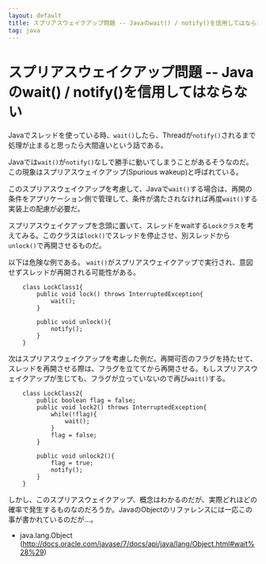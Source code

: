 ```yaml
---
layout: default
title: スプリアスウェイクアップ問題 -- Javaのwait() / notify()を信用してはならない
tag: java
---
```


# スプリアスウェイクアップ問題 -- Javaのwait() / notify()を信用してはならない

Javaでスレッドを使っている時、`wait()`したら、Threadが`notify()`されるまで処理が止まると思ったら大間違いという話である。

Javaでは`wait()`が`notify()`なしで勝手に動いてしまうことがあるそうなのだ。この現象はスプリアスウェイクアップ(Spurious wakeup)と呼ばれている。

このスプリアスウェイクアップを考慮して、Javaで`wait()`する場合は、再開の条件をアプリケーション側で管理して、条件が満たされなければ再度`wait()`する実装上の配慮が必要だ。

スプリアスウェイクアップを念頭に置いて、スレッドをwaitする`Lockクラス`を考えてみる。このクラスは`lock()`でスレッドを停止させ、別スレッドから`unlock()`で再開させるものだ。

以下は危険な例である。
`wait()`がスプリアスウェイクアップで実行され、意図せずスレッドが再開される可能性がある。

~~~~
	class LockClass1{
		public void lock() throws InterruptedException{
			wait();
		}
		
		public void unlock(){
			notify();
		}
	}
~~~~
	
次はスプリアスウェイクアップを考慮した例だ。再開可否のフラグを持たせて、スレッドを再開させる際は、フラグを立ててから再開させる。もしスプリアスウェイクアップが生じても、フラグが立っていないので再び`wait()`する。

~~~~
	class LockClass2{
		public boolean flag = false;
		public void lock2() throws InterruptedException{
			while(!flag){
				wait();
			}
			flag = false;
		}
		
		public void unlock2(){
			flag = true;
			notify();
		}
	}
~~~~

しかし、このスプリアスウェイクアップ、概念はわかるのだが、実際どれほどの確率で発生するものなのだろうか。JavaのObjectのリファレンスには一応この事が書かれているのだが…。

- java.lang.Object (http://docs.oracle.com/javase/7/docs/api/java/lang/Object.html#wait%28%29)
